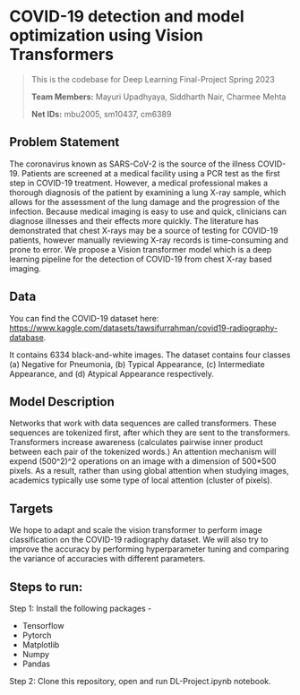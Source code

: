 # COVID-19 detection and model optimization using Vision Transformers

> This is the codebase for Deep Learning Final-Project Spring 2023
> 
> **Team Members:** Mayuri Upadhyaya, Siddharth Nair, Charmee Mehta
>
> **Net IDs:** mbu2005, sm10437, cm6389

## Problem Statement
The coronavirus known as SARS-CoV-2 is the source of the illness COVID-19. Patients are screened at a medical facility using a PCR test as the first step in COVID-19 treatment. However, a medical professional makes a thorough diagnosis of the patient by examining a lung X-ray sample, which allows for the assessment of the lung damage and the progression of the infection. Because medical imaging is easy to use and quick, clinicians can diagnose illnesses and their effects more quickly. The literature has demonstrated that chest X-rays may be a source of testing for COVID-19 patients, however manually reviewing X-ray records is time-consuming and prone to error. We propose a Vision transformer model which is a deep learning pipeline for the detection of COVID-19 from chest X-ray based imaging. 

## Data
You can find the COVID-19 dataset here: https://www.kaggle.com/datasets/tawsifurrahman/covid19-radiography-database.

It contains 6334 black-and-white images. The dataset contains four classes (a) Negative for Pneumonia, (b) Typical Appearance, (c) Intermediate Appearance, and (d) Atypical Appearance respectively.

## Model Description
Networks that work with data sequences are called transformers. These sequences are tokenized first, after which they are sent to the transformers. Transformers increase awareness (calculates pairwise inner product between each pair of the tokenized words.) An attention mechanism will expend (500^2)^2 operations on an image with a dimension of 500*500 pixels. As a result, rather than using global attention when studying images, academics typically use some type of local attention (cluster of pixels).

## Targets
We hope to adapt and scale the vision transformer to perform image classification on the COVID-19 radiography dataset. We will also try to improve the accuracy by performing hyperparameter tuning and comparing the variance of accuracies with different parameters.


## Steps to run:

Step 1: Install the following packages -
- Tensorflow
- Pytorch
- Matplotlib
- Numpy
- Pandas

Step 2: Clone this repository, open and run DL-Project.ipynb notebook.
